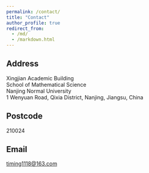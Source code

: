 ```yaml
---
permalink: /contact/
title: "Contact"
author_profile: true
redirect_from: 
  - /md/
  - /markdown.html
---
```


## Address

Xingjian Academic Building\
School of Mathematical Science\
Nanjing Normal University\
1 Wenyuan Road, Qixia District, Nanjing, Jiangsu, China

## Postcode

210024

## Email

[timing1118@163.com](mailto:timing1118@163.com)

